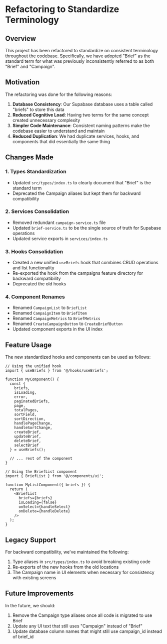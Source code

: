 # Refactoring to Standardize Terminology

## Overview

This project has been refactored to standardize on consistent terminology throughout the codebase. Specifically, we have adopted "Brief" as the standard term for what was previously inconsistently referred to as both "Brief" and "Campaign".

## Motivation

The refactoring was done for the following reasons:

1. **Database Consistency**: Our Supabase database uses a table called "briefs" to store this data
2. **Reduced Cognitive Load**: Having two terms for the same concept created unnecessary complexity
3. **Simpler Code Maintenance**: Consistent naming patterns make the codebase easier to understand and maintain
4. **Reduced Duplication**: We had duplicate services, hooks, and components that did essentially the same thing

## Changes Made

### 1. Types Standardization

- Updated `src/types/index.ts` to clearly document that "Brief" is the standard term
- Deprecated the Campaign aliases but kept them for backward compatibility

### 2. Services Consolidation

- Removed redundant `campaign-service.ts` file
- Updated `brief-service.ts` to be the single source of truth for Supabase operations
- Updated service exports in `services/index.ts`

### 3. Hooks Consolidation

- Created a new unified `useBriefs` hook that combines CRUD operations and list functionality
- Re-exported the hook from the campaigns feature directory for backward compatibility
- Deprecated the old hooks

### 4. Component Renames

- Renamed `CampaignList` to `BriefList`
- Renamed `CampaignItem` to `BriefItem`
- Renamed `CampaignMetrics` to `BriefMetrics`
- Renamed `CreateCampaignButton` to `CreateBriefButton`
- Updated component exports in the UI index

## Feature Usage

The new standardized hooks and components can be used as follows:

```tsx
// Using the unified hook
import { useBriefs } from '@/hooks/useBriefs';

function MyComponent() {
  const {
    briefs,
    isLoading,
    error,
    paginatedBriefs,
    page,
    totalPages,
    sortField,
    sortDirection,
    handlePageChange,
    handleSortChange,
    createBrief,
    updateBrief,
    deleteBrief,
    selectBrief
  } = useBriefs();
  
  // ... rest of the component
}

// Using the BriefList component
import { BriefList } from '@/components/ui';

function MyListComponent({ briefs }) {
  return (
    <BriefList
      briefs={briefs}
      isLoading={false}
      onSelect={handleSelect}
      onDelete={handleDelete}
    />
  );
}
```

## Legacy Support

For backward compatibility, we've maintained the following:

1. Type aliases in `src/types/index.ts` to avoid breaking existing code
2. Re-exports of the new hooks from the old locations
3. The Campaign name in UI elements when necessary for consistency with existing screens

## Future Improvements

In the future, we should:

1. Remove the Campaign type aliases once all code is migrated to use Brief
2. Update any UI text that still uses "Campaign" instead of "Brief"
3. Update database column names that might still use campaign_id instead of brief_id 
